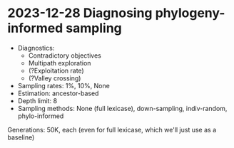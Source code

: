 # 2023-12-28 Diagnosing phylogeny-informed sampling

- Diagnostics:
  - Contradictory objectives
  - Multipath exploration
  - (?Exploitation rate)
  - (?Valley crossing)
- Sampling rates: 1%, 10%, None
- Estimation: ancestor-based
- Depth limit: 8
- Sampling methods: None (full lexicase), down-sampling, indiv-random, phylo-informed

Generations: 50K, each (even for full lexicase, which we'll just use as a baseline)

